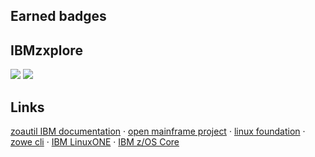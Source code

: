 <h2>Earned badges</h2> 
<h2>IBMzxplore</h2>
<div>
<img src='https://images.credly.com/size/340x340/images/b3a7f4b7-54b0-4457-98cc-334a3cc672b9/image.png'>
<img src='https://images.credly.com/size/340x340/images/c8f58c5c-e4dc-4d80-9b5d-3ae174cbab72/image.png'>
</div>
<h2>Links</h2>
<a href="https://www.ibm.com/docs/en/zoau/1.0.x?topic=SSKFYE_1.0.3/python_doc_zoautil/index.html" target="blank">zoautil IBM documentation</a> &middot;
<a href="https://www.openmainframeproject.org/" target="blank">open mainframe project</a> &middot;
<a href="https://www.linuxfoundation.org/" target="blank">linux foundation</a> &middot;
<a href="https://docs.zowe.org/stable/web_help/index.html?p=zowe_zos-files" target="blank">zowe cli</a> &middot;
<a href="https://developer.ibm.com/articles/get-started-with-ibm-linuxone/" target="blank">IBM LinuxONE</a> &middot;
<a href="https://ibm.github.io/z_ansible_collections_doc/ibm_zos_core/docs/ansible_content.html" target="blank">IBM z/OS Core</a>

